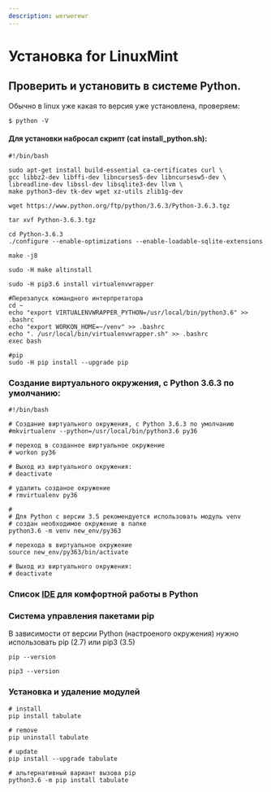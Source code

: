 ```yaml
---
description: werwerewr
---
```


# Установка for LinuxMint

## **Проверить и установить в системе Python.**

Обычно в linux уже какая то версия уже установлена, проверяем:

```text
$ python -V
```

#### Для установки набросал скрипт \(cat install\_python.sh\):

```text
#!/bin/bash

sudo apt-get install build-essential ca-certificates curl \
gcc libbz2-dev libffi-dev libncurses5-dev libncursesw5-dev \
libreadline-dev libssl-dev libsqlite3-dev llvm \
make python3-dev tk-dev wget xz-utils zlib1g-dev

wget https://www.python.org/ftp/python/3.6.3/Python-3.6.3.tgz

tar xvf Python-3.6.3.tgz

cd Python-3.6.3
./configure --enable-optimizations --enable-loadable-sqlite-extensions

make -j8

sudo -H make altinstall

sudo -H pip3.6 install virtualenvwrapper

#Перезапуск командного интерпретатора
cd ~
echo "export VIRTUALENVWRAPPER_PYTHON=/usr/local/bin/python3.6" >> .bashrc
echo "export WORKON_HOME=~/venv" >> .bashrc
echo ". /usr/local/bin/virtualenvwrapper.sh" >> .bashrc
exec bash

#pip
sudo -H pip install --upgrade pip
```

### Создание виртуального окружения, c Python 3.6.3 по умолчанию:

```text
#!/bin/bash

# Создание виртуального окружения, c Python 3.6.3 по умолчанию
#mkvirtualenv --python=/usr/local/bin/python3.6 py36

# переход в созданное виртуальное окружение
# workon py36

# Выход из виртуального окружения:
# deactivate

# удалить созданое окружение 
# rmvirtualenv py36

#
# Для Python с версии 3.5 рекомендуется использовать модуль venv
# создан необходимое окружение в папке
python3.6 -m venv new_env/py363

# перехода в виртуальное окружение
source new_env/py363/bin/activate

# Выход из виртуального окружения:
# deactivate
```

### Список [IDE](https://wiki.python.org/moin/IntegratedDevelopmentEnvironments/) для комфортной работы в Python

### Система управления пакетами pip

В зависимости от версии Python \(настроеного окружения\) нужно использовать pip \(2.7\) или pip3 \(3.5\)

```text
pip --version

pip3 --version
```

### **Установка и удаление модулей**

```text
# install
pip install tabulate

# remove 
pip uninstall tabulate

# update 
pip install --upgrade tabulate

# альтернативный вариант вызова pip
python3.6 -m pip install tabulate
```



